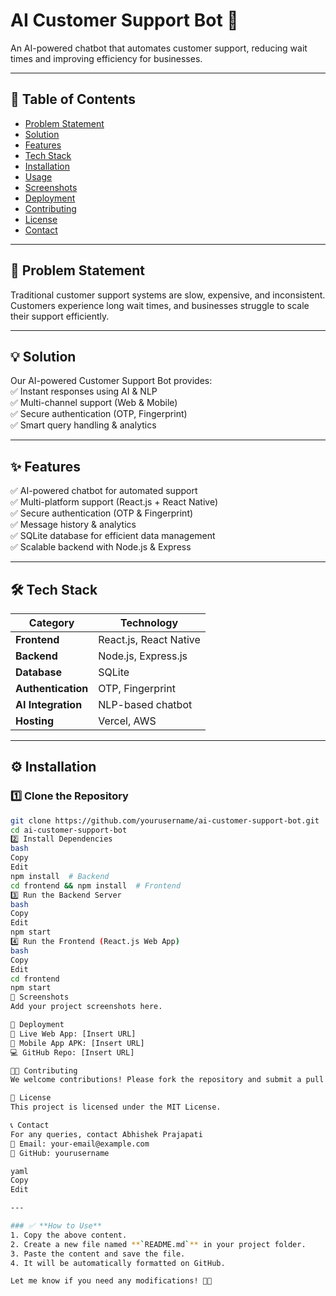 # AI Customer Support Bot 🚀  
An AI-powered chatbot that automates customer support, reducing wait times and improving efficiency for businesses.

---

## 📜 Table of Contents  
- [Problem Statement](#problem-statement)  
- [Solution](#solution)  
- [Features](#features)  
- [Tech Stack](#tech-stack)  
- [Installation](#installation)  
- [Usage](#usage)  
- [Screenshots](#screenshots)  
- [Deployment](#deployment)  
- [Contributing](#contributing)  
- [License](#license)  
- [Contact](#contact)  

---

## 🚨 Problem Statement  
Traditional customer support systems are slow, expensive, and inconsistent. Customers experience long wait times, and businesses struggle to scale their support efficiently.  

---

## 💡 Solution  
Our AI-powered Customer Support Bot provides:  
✅ Instant responses using AI & NLP  
✅ Multi-channel support (Web & Mobile)  
✅ Secure authentication (OTP, Fingerprint)  
✅ Smart query handling & analytics  

---

## ✨ Features  
✅ AI-powered chatbot for automated support  
✅ Multi-platform support (React.js + React Native)  
✅ Secure authentication (OTP & Fingerprint)  
✅ Message history & analytics  
✅ SQLite database for efficient data management  
✅ Scalable backend with Node.js & Express  

---

## 🛠 Tech Stack  

| **Category**      | **Technology**        |  
|------------------|----------------------|  
| **Frontend**     | React.js, React Native |  
| **Backend**      | Node.js, Express.js     |  
| **Database**     | SQLite                 |  
| **Authentication** | OTP, Fingerprint       |  
| **AI Integration** | NLP-based chatbot      |  
| **Hosting**      | Vercel, AWS             |  

---

## ⚙️ Installation  

### 1️⃣ Clone the Repository  
```bash
git clone https://github.com/yourusername/ai-customer-support-bot.git
cd ai-customer-support-bot
2️⃣ Install Dependencies
bash
Copy
Edit
npm install  # Backend
cd frontend && npm install  # Frontend
3️⃣ Run the Backend Server
bash
Copy
Edit
npm start
4️⃣ Run the Frontend (React.js Web App)
bash
Copy
Edit
cd frontend
npm start
📸 Screenshots
Add your project screenshots here.

🚀 Deployment
🔗 Live Web App: [Insert URL]
📱 Mobile App APK: [Insert URL]
💻 GitHub Repo: [Insert URL]

👨‍💻 Contributing
We welcome contributions! Please fork the repository and submit a pull request.

📜 License
This project is licensed under the MIT License.

📞 Contact
For any queries, contact Abhishek Prajapati
📩 Email: your-email@example.com
📍 GitHub: yourusername

yaml
Copy
Edit

---

### ✅ **How to Use**  
1. Copy the above content.  
2. Create a new file named **`README.md`** in your project folder.  
3. Paste the content and save the file.  
4. It will be automatically formatted on GitHub.  

Let me know if you need any modifications! 🚀🔥